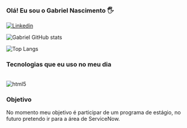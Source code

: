 
### Olá! Eu sou o Gabriel Nascimento 🖐️

[![Linkedin](https://img.shields.io/badge/LinkedIn-0077B5?style=for-the-badge&logo=linkedin&logoColor=white)](https://www.linkedin.com/in/gabriel-nascimento-348953223/)

![Gabriel GitHub stats](https://github-readme-stats.vercel.app/api?username=gabrielnasc04&show_icons=true&theme=radical)


![Top Langs](https://github-readme-stats.vercel.app/api/top-langs/?username=gabrielnasc04&langs_count=8)


### Tecnologias que eu uso no meu dia

<div style="display:inline_block"><br/>
    <img align="center" alt="html5" src="https://img.shields.io/badge/Python-14354C?style=for-the-badge&logo=python&logoColor=white" />
    </div>

### Objetivo

No momento meu objetivo é participar de um programa de estágio, no futuro pretendo ir para a área de ServiceNow.
